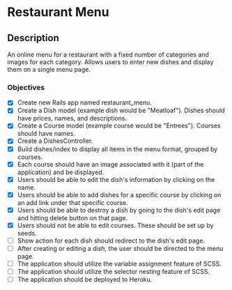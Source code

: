 # Restaurant Menu

## Description

An online menu for a restaurant with a fixed number of categories and images for each category. Allows users to enter new dishes and display them on a single menu page.


### Objectives

  * [x] Create new Rails app named restaurant_menu.
  * [x] Create a Dish model (example dish would be "Meatloaf"). Dishes should have prices, names, and descriptions.
  * [x] Create a Course model (example course would be "Entrees"). Courses should have names.
  * [x] Create a DishesController.
  * [x] Build dishes/index to display all items in the menu format, grouped by courses.
  * [x] Each course should have an image associated with it (part of the application) and be displayed.
  * [x] Users should be able to edit the dish's information by clicking on the name.
  * [x] Users should be able to add dishes for a specific course by clicking on an add link under that specific course.
  * [x] Users should be able to destroy a dish by going to the dish's edit page and hitting delete button on that page.
  * [x] Users should not be able to edit courses. These should be set up by seeds.
  * [ ] Show action for each dish should redirect to the dish's edit page.
  * [ ] After creating or editing a dish, the user should be directed to the menu page.
  * [ ] The application should utilize the variable assignment feature of SCSS.
  * [ ] The application should utilize the selector nesting feature of SCSS.
  * [ ] The application should be deployed to Heroku.
